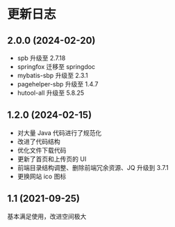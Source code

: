 # 更新日志

## 2.0.0 (2024-02-20)

- spb 升级至 2.7.18
- springfox 迁移至 springdoc
- mybatis-sbp 升级至 2.3.1
- pagehelper-sbp 升级至 1.4.7
- hutool-all 升级至 5.8.25

## 1.2.0 (2024-02-15)

- 对大量 Java 代码进行了规范化
- 改进了代码结构
- 优化文件下载代码
- 更新了首页和上传页的 UI
- 前端目录结构调整、删除前端冗余资源、JQ 升级到 3.7.1
- 更换网站 ico 图标

## 1.1 (2021-09-25)

基本满足使用，改进空间极大